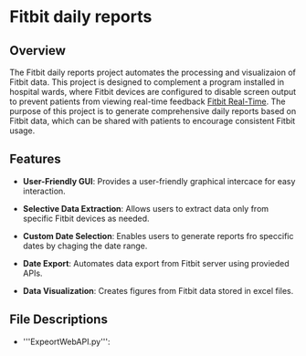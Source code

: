# Fitbit daily reports

## Overview

The Fitbit daily reports project automates the processing and visualizaion of Fitbit data. This project is designed to complement a program installed in hospital wards, where Fitbit devices are configured to disable screen output to prevent patients from viewing real-time feedback [Fitbit Real-Time](https://github.com/JeongByeongC/Fitbit-Real-Time). The purpose of this project is to generate comprehensive daily reports based on Fitbit data, which can be shared with patients to encourage consistent Fitbit usage. 

## Features

  + **User-Friendly GUI**: Provides a user-friendly graphical intercace for easy interaction.

  + **Selective Data Extraction**: Allows users to extract data only from specific Fitbit devices as needed.

  + **Custom Date Selection**: Enables users to generate reports fro speccific dates by chaging the date range.
  
  +  **Date Export**: Automates data export from Fitbit server using provieded APIs.

  + **Data Visualization**: Creates figures from Fitbit data stored in excel files.

## File Descriptions

  + '''ExpeortWebAPI.py''':
